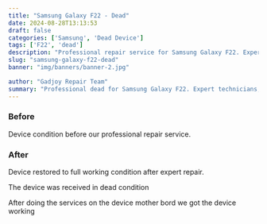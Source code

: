 ```yaml
---
title: "Samsung Galaxy F22 - Dead"
date: 2024-08-28T13:13:53
draft: false
categories: ['Samsung', 'Dead Device']
tags: ['F22', 'dead']
description: "Professional repair service for Samsung Galaxy F22. Expert diagnosis and quality repairs in Bangalore."
slug: "samsung-galaxy-f22-dead"
banner: "img/banners/banner-2.jpg"

author: "Gadjoy Repair Team"
summary: "Professional dead for Samsung Galaxy F22. Expert technicians, quality parts, warranty included."
---
```


### Before

Device condition before our professional repair service.

### After

Device restored to full working condition after expert repair.

The device was received in dead condition

After doing the services on the device mother bord we got the device working
